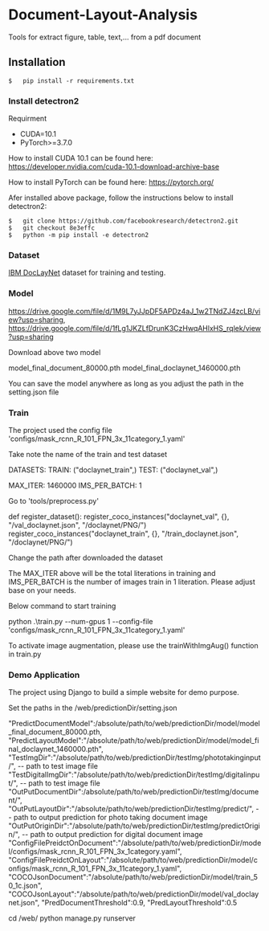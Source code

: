 # Document-Layout-Analysis
Tools for extract figure, table, text,... from a pdf document
## Installation
```
$   pip install -r requirements.txt
```
### Install detectron2
Requirment
- CUDA=10.1 
- PyTorch>=3.7.0

How to install CUDA 10.1 can be found here: https://developer.nvidia.com/cuda-10.1-download-archive-base

How to install PyTorch can be found here: https://pytorch.org/

Afer installed above package, follow the instructions below to install detectron2:
```
$   git clone https://github.com/facebookresearch/detectron2.git
$   git checkout 8e3effc
$   python -m pip install -e detectron2
```


### Dataset

[IBM DocLayNet](https://developer.ibm.com/exchanges/data/all/doclaynet/) dataset for training and testing.

### Model

https://drive.google.com/file/d/1M9L7yJJpDF5APDz4aJ_1w2TNdZJ4zcLB/view?usp=sharing, 
https://drive.google.com/file/d/1fLg1JKZLfDrunK3CzHwqAHlxHS_rqlek/view?usp=sharing

Download above two model 

model_final_document_80000.pth
model_final_doclaynet_1460000.pth

You can save the model anywhere as long as you adjust the path in the setting.json file

### Train

The project used the config file 'configs/mask_rcnn_R_101_FPN_3x_11category_1.yaml'

Take note the name of the train and test dataset

DATASETS:
  TRAIN: ("doclaynet_train",)
  TEST: ("doclaynet_val",)

MAX_ITER: 1460000
IMS_PER_BATCH: 1

Go to 'tools/preprocess.py'

def register_dataset():
    register_coco_instances("doclaynet_val", {}, "/val_doclaynet.json", "/doclaynet/PNG/")
    register_coco_instances("doclaynet_train", {}, "/train_doclaynet.json", "/doclaynet/PNG/")

Change the path after downloaded the dataset

The MAX_ITER above will be the total literations in training and IMS_PER_BATCH is the number of images train in 1 literation. Please adjust base on your needs.

Below command to start training

python .\train.py --num-gpus 1 --config-file 'configs/mask_rcnn_R_101_FPN_3x_11category_1.yaml'

To activate image augmentation, please use the trainWithImgAug() function in train.py

### Demo Application

The project using Django to build a simple website for demo purpose. 

Set the paths in the /web/predictionDir/setting.json

"PredictDocumentModel":/absolute/path/to/web/predictionDir/model/model_final_document_80000.pth,
"PredictLayoutModel":"/absolute/path/to/web/predictionDir/model/model_final_doclaynet_1460000.pth",
"TestImgDir":"/absolute/path/to/web/predictionDir/testImg/phototakinginput/",     -- path to test image file 
"TestDigitalImgDir":"/absolute/path/to/web/predictionDir/testImg/digitalinput/",      -- path to test image file 
"OutPutDocumentDir":/absolute/path/to/web/predictionDir/testImg/document/",
"OutPutLayoutDir":"/absolute/path/to/web/predictionDir/testImg/predict/",      -- path to output prediction for photo taking document image
"OutPutOriginDir":"/absolute/path/to/web/predictionDir/testImg/predictOrigin/",      -- path to output prediction for digital document image 
"ConfigFilePreidctOnDocument":"/absolute/path/to/web/predictionDir/model/configs/mask_rcnn_R_101_FPN_3x_1category.yaml",
"ConfigFilePreidctOnLayout":"/absolute/path/to/web/predictionDir/model/configs/mask_rcnn_R_101_FPN_3x_11category_1.yaml",
"COCOJsonDocument":"/absolute/path/to/web/predictionDir/model/train_50_1c.json",
"COCOJsonLayout":"/absolute/path/to/web/predictionDir/model/val_doclaynet.json",
"PredDocumentThreshold":0.9,
"PredLayoutThreshold":0.5

cd /web/
python manage.py runserver

